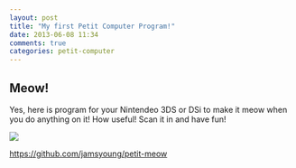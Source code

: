 ```yaml
---
layout: post
title: "My first Petit Computer Program!"
date: 2013-06-08 11:34
comments: true
categories: petit-computer
---
```


## Meow!
Yes, here is  program for your Nintendeo 3DS or DSi to make it meow when you
do anything on it!  How useful!  Scan it in and have fun!

![](https://raw.github.com/jamsyoung/petit-meow/master/meow.png)

<https://github.com/jamsyoung/petit-meow>
